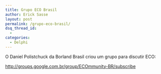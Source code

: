 ```yaml
---
title: Grupo ECO Brasil
author: Erick Sasse
layout: post
permalink: /grupo-eco-brasil/
dsq_thread_id:
  - 
categories:
  - Delphi
---
```

O Daniel Polistchuck da Borland Brasil criou um grupo para discutir ECO:

<http://groups.google.com.br/group/ECOmmunity-BR/subscribe>